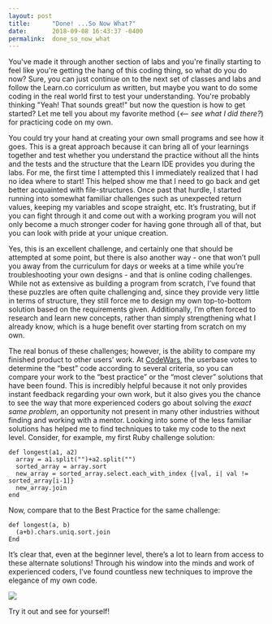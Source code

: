 ```yaml
---
layout: post
title:      "Done! ...So Now What?"
date:       2018-09-08 16:43:37 -0400
permalink:  done_so_now_what
---
```



You've made it through another section of labs and you're finally starting to feel like you're getting the hang of this coding thing, so what do you do now?  Sure, you can just continue on to the next set of classes and labs and follow the Learn.co corriculum as written, but maybe you want to do some coding in the real world first to test your understanding.  You're probably thinking "Yeah! That sounds great!" but now the question is how to get started?  Let me tell you about my favorite method (*<-- see what I did there?*) for practicing code on my own.

You could try your hand at creating your own small programs and see how it goes.  This is a great approach because it can bring all of your learnings together and test whether you understand the practice without all the hints and the tests and the structure that the Learn IDE provides you during the labs.  For me, the first time I attempted this I immediately realized that I had no idea where to start!  This helped show me that I need to go back and get better acquainted with file-structures.  Once past that hurdle, I started running into somewhat familiar challenges such as unexpected return values, keeping my variables and scope straight, etc.  It’s frustrating, but if you can fight through it and come out with a working program you will not only become a much stronger coder for having gone through all of that, but you can look with pride at your unique creation.

Yes, this is an excellent challenge, and certainly one that should be attempted at some point, but there is also another way - one that won’t pull you away from the curriculum for days or weeks at a time while you’re troubleshooting your own designs - and that is online coding challenges.  While not as extensive as building a program from scratch, I’ve found that these puzzles are often quite challenging and, since they provide very little in terms of structure, they still force me to design my own top-to-bottom solution based on the requirements given.  Additionally, I’m often forced to research and learn new concepts, rather than simply strengthening what I already know, which is a huge benefit over starting from scratch on my own.

The real bonus of these challenges; however, is the ability to compare my finished product to other users’ work.  At [CodeWars](https://www.codewars.com), the userbase votes to determine the “best” code according to several criteria, so you can compare your work to the “best practice” or the “most clever” solutions that have been found.  This is incredibly helpful because it not only provides instant feedback regarding your own work, but it also gives you the chance to see the way that more experienced coders go about solving the *exact same problem*, an opportunity not present in many other industries without finding and working with a mentor.  Looking into some of the less familiar solutions has helped me to find techniques to take my code to the next level.  Consider, for example, my first Ruby challenge solution:
```
def longest(a1, a2)
  array = a1.split("")+a2.split("")
  sorted_array = array.sort
  new_array = sorted_array.select.each_with_index {|val, i| val != sorted_array[i-1]}
  new_array.join
end
```
Now, compare that to the Best Practice for the same challenge:
```
def longest(a, b)
  (a+b).chars.uniq.sort.join
End
```
It’s clear that, even at the beginner level, there’s a lot to learn from access to these alternate solutions!  Through his window into the minds and work of experienced coders, I’ve found countless new techniques to improve the elegance of my own code.  

![](http://www.codewizardshq.com/wp/wp-content/uploads/2016/08/codewars.png)

Try it out and see for yourself!

